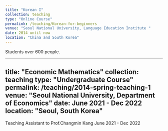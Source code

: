 ```yaml
---
title: "Korean I"
collection: teaching
type: "Online Course"
permalink: /teaching/Korean-for-beginners
venue: "Seoul National University, Language Education Institute "
date: 2014 until now
location: "China and South Korea"
---
```


Students over 600 people.


---
title: "Economic Mathematics"
collection: teaching
type: "Undergraduate Course"
permalink: /teaching/2014-spring-teaching-1
venue: "Seoul National University, Department of Economics"
date: June 2021 - Dec 2022
location: "Seoul, South Korea"
---

Teaching Assistant to Prof.Changmin Kang 
June 2021 - Dec 2022


